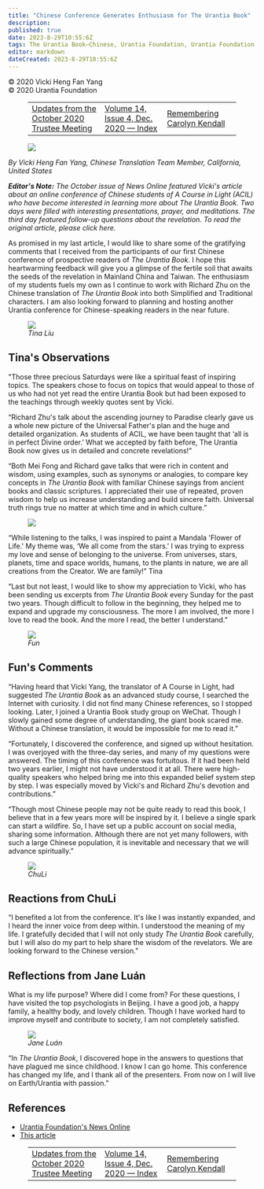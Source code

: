 ```yaml
---
title: "Chinese Conference Generates Enthusiasm for The Urantia Book"
description: 
published: true
date: 2023-8-29T10:55:6Z
tags: The Urantia Book—Chinese, Urantia Foundation, Urantia Foundation News Online, article
editor: markdown
dateCreated: 2023-8-29T10:55:6Z
---
```


<p class="v-card v-sheet theme--light gray lighten-3 px-2">© 2020 Vicki Heng Fan Yang<br>© 2020 Urantia Foundation</p>
<figure class="table chapter-navigator">
  <table>
    <tbody>
      <tr>
        <td>
        <a href="/en/article/Judy_Van_Cleave/Updates_from_the_October_2020_Trustee_Meeting">
          <span class="mdi mdi-arrow-left-drop-circle"></span><span class="pl-2">Updates from the October 2020 Trustee Meeting</span>
        </a>
        </td>
        <td>
        <a href="/en/index/articles_uf_news_online#volume-14-issue-4-dec-2020">
          <span class="mdi mdi-book-open-variant"></span><span class="pl-2">Volume 14, Issue 4, Dec. 2020 — Index</span>
        </a>
        </td>
        <td>
        <a href="/en/article/Marilynn_Kulieke/Remembering_Carolyn_Kendall">
          <span class="pr-2">Remembering Carolyn Kendall</span><span class="mdi mdi-arrow-right-drop-circle"></span>
        </a>
        </td>
      </tr>
    </tbody>
  </table>
</figure>


<figure id="Figure_1" class="image urantiapedia image-style-align-left">
<img src="/image/article/UF_News_Online/2020_12/026.jpg">
</figure>

_By Vicki Heng Fan Yang, Chinese Translation Team Member, California, United States_

***Editor's Note:*** _The October issue of News Online featured Vicki's article about an online conference of Chinese students of A Course in Light (ACIL) who have become interested in learning more about _The Urantia Book_. Two days were filled with interesting presentations, prayer, and meditations. The third day featured follow-up questions about the revelation. To read the original article, please click here._

As promised in my last article, I would like to share some of the gratifying comments that I received from the participants of our first Chinese conference of prospective readers of _The Urantia Book_. I hope this heartwarming feedback will give you a glimpse of the fertile soil that awaits the seeds of the revelation in Mainland China and Taiwan. The enthusiasm of my students fuels my own as I continue to work with Richard Zhu on the Chinese translation of _The Urantia Book_ into both Simplified and Traditional characters. I am also looking forward to planning and hosting another Urantia conference for Chinese-speaking readers in the near future.
<br style="clear:both;"/>

<figure id="Figure_2" class="image urantiapedia">
<img src="/image/article/UF_News_Online/2020_12/027.jpg">
<figcaption><em>Tina Liu</em></figcaption>
</figure>

## Tina's Observations

"Those three precious Saturdays were like a spiritual feast of inspiring topics. The speakers chose to focus on topics that would appeal to those of us who had not yet read the entire Urantia Book but had been exposed to the teachings through weekly quotes sent by Vicki. 

“Richard Zhu's talk about the ascending journey to Paradise clearly gave us a whole new picture of the Universal Father's plan and the huge and detailed organization. As students of ACIL, we have been taught that ‘all is in perfect Divine order.’ What we accepted by faith before, The Urantia Book now gives us in detailed and concrete revelations!”

“Both Mei Fong and Richard gave talks that were rich in content and wisdom, using examples, such as synonyms or analogies, to compare key concepts in _The Urantia Book_ with familiar Chinese sayings from ancient books and classic scriptures. I appreciated their use of repeated, proven wisdom to help us increase understanding and build sincere faith. Universal truth rings true no matter at which time and in which culture.”

<figure id="Figure_3" class="image urantiapedia">
<img src="/image/article/UF_News_Online/2020_12/033.jpg">
</figure>

“While listening to the talks, I was inspired to paint a Mandala 'Flower of Life.' My theme was, ‘We all come from the stars.’ I was trying to express my love and sense of belonging to the universe. From universes, stars, planets, time and space worlds, humans, to the plants in nature, we are all creations from the Creator. We are family!” Tina

“Last but not least, I would like to show my appreciation to Vicki, who has been sending us excerpts from _The Urantia Book_ every Sunday for the past two years. Though difficult to follow in the beginning, they helped me to expand and upgrade my consciousness. The more I am involved, the more I love to read the book. And the more I read, the better I understand.”

<figure id="Figure_4" class="image urantiapedia">
<img src="/image/article/UF_News_Online/2020_12/028.jpg">
<figcaption><em>Fun</em></figcaption>
</figure>

## Fun's Comments

“Having heard that Vicki Yang, the translator of A Course in Light, had suggested _The Urantia Book_ as an advanced study course, I searched the Internet with curiosity. I did not find many Chinese references, so I stopped looking. Later, I joined a Urantia Book study group on WeChat. Though I slowly gained some degree of understanding, the giant book scared me. Without a Chinese translation, it would be impossible for me to read it.”

“Fortunately, I discovered the conference, and signed up without hesitation. I was overjoyed with the three-day series, and many of my questions were answered. The timing of this conference was fortuitous. If it had been held two years earlier, I might not have understood it at all. There were high-quality speakers who helped bring me into this expanded belief system step by step. I was especially moved by Vicki's and Richard Zhu's devotion and contributions.”

“Though most Chinese people may not be quite ready to read this book, I believe that in a few years more will be inspired by it. I believe a single spark can start a wildfire. So, I have set up a public account on social media, sharing some information. Although there are not yet many followers, with such a large Chinese population, it is inevitable and necessary that we will advance spiritually.”

<figure id="Figure_5" class="image urantiapedia">
<img src="/image/article/UF_News_Online/2020_12/035.jpg">
<figcaption><em>ChuLi</em></figcaption>
</figure>

## Reactions from ChuLi

“I benefited a lot from the conference. It's like I was instantly expanded, and I heard the inner voice from deep within. I understood the meaning of my life. I gratefully decided that I will not only study _The Urantia Book_ carefully, but I will also do my part to help share the wisdom of the revelators. We are looking forward to the Chinese version.”

## Reflections from Jane Luán

What is my life purpose? Where did I come from? For these questions, I have visited the top psychologists in Beijing. I have a good job, a happy family, a healthy body, and lovely children. Though I have worked hard to improve myself and contribute to society, I am not completely satisfied.

<figure id="Figure_6" class="image urantiapedia">
<img src="/image/article/UF_News_Online/2020_12/036.jpg">
<figcaption><em>Jane Luán</em></figcaption>
</figure>

“In _The Urantia Book_, I discovered hope in the answers to questions that have plagued me since childhood. I know I can go home. This conference has changed my life, and I thank all of the presenters. From now on I will live on Earth/Urantia with passion.”


## References

- [Urantia Foundation's News Online](https://www.urantia.org/urantia-foundation/newsletter-pdf-archives)
- [This article](https://www.urantia.org/news/2020-12/chinese-conference-generates-enthusiasm-urantia-book)

<figure class="table chapter-navigator">
  <table>
    <tbody>
      <tr>
        <td>
        <a href="/en/article/Judy_Van_Cleave/Updates_from_the_October_2020_Trustee_Meeting">
          <span class="mdi mdi-arrow-left-drop-circle"></span><span class="pl-2">Updates from the October 2020 Trustee Meeting</span>
        </a>
        </td>
        <td>
        <a href="/en/index/articles_uf_news_online#volume-14-issue-4-dec-2020">
          <span class="mdi mdi-book-open-variant"></span><span class="pl-2">Volume 14, Issue 4, Dec. 2020 — Index</span>
        </a>
        </td>
        <td>
        <a href="/en/article/Marilynn_Kulieke/Remembering_Carolyn_Kendall">
          <span class="pr-2">Remembering Carolyn Kendall</span><span class="mdi mdi-arrow-right-drop-circle"></span>
        </a>
        </td>
      </tr>
    </tbody>
  </table>
</figure>
